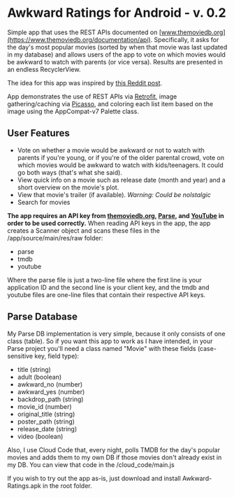 # Awkward Ratings for Android - v. 0.2

Simple app that uses the REST APIs documented on [www.themoviedb.org](https://www.themoviedb.org/documentation/api). Specifically, it asks for the day's most popular movies (sorted by when that movie was last updated in my database) and allows users of the app to vote on which movies would be awkward to watch with parents (or vice versa). Results are presented in an endless RecyclerView.  

The idea for this app was inspired by [this Reddit post](http://redd.it/2xhq9g).

App demonstrates the use of REST APIs via [Retrofit](http://square.github.io/retrofit/), image gathering/caching via [Picasso](http://square.github.io/picasso/), and coloring each list item based on the image using the AppCompat-v7 Palette class.  

<h2>User Features</h2> 

* Vote on whether a movie would be awkward or not to watch with parents if you're young, or if you're of the older parental crowd, vote on which movies would be awkward to watch with kids/teenagers. It could go both ways (that's what she said).  
* View quick info on a movie such as release date (month and year) and a short overview on the movie's plot.
* View that movie's trailer (if available). _Warning: Could be nolstalgic_ 
* Search for movies

**The app requires an API key from [themoviedb.org](https://www.themoviedb.org/documentation/api), [Parse](https://www.parse.com), and [YouTube](https://developers.google.com/youtube/android/player/) in order to be used correctly.** When reading API keys in the app, the app creates a Scanner object and scans these files in the /app/source/main/res/raw folder:  

* parse
* tmdb
* youtube

Where the parse file is just a two-line file where the first line is your application ID and the second line is your client key, and the tmdb and youtube files are one-line files that contain their respective API keys.  

<h2>Parse Database</h2>  

My Parse DB implementation is very simple, because it only consists of one class (table). So if you want this app to work as I have intended, in your Parse project you'll need a class named "Movie" with these fields (case-sensitive key, field type):  

* title (string)
* adult (boolean)
* awkward_no (number)
* awkward_yes (number)
* backdrop_path (string)
* movie_id (number)
* original_title (string)
* poster_path (string)
* release_date (string)
* video (boolean)

Also, I use Cloud Code that, every night, polls TMDB for the day's popular movies and adds them to my own DB if those movies don't already exist in my DB. You can view that code in the /cloud_code/main.js

If you wish to try out the app as-is, just download and install Awkward-Ratings.apk in the root folder.
